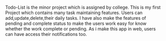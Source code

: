 
Todo-List is the minor project which is assigned by college.
This is my first Project which contains many task maintaining 
features. Users can add,update,delete,their daily tasks.
I have also make the features of pending and complete status to make 
the users work easy for know whether the work complete or pending.
As i make this app in web, users can have access their notifications too.

